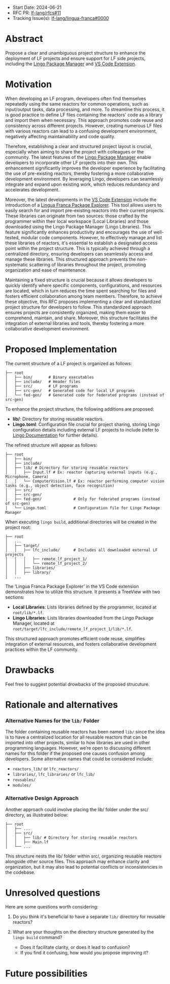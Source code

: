 - Start Date: 2024-06-21
- RFC PR: [lf-lang/rfcs#11](https://github.com/lf-lang/rfcs/pull/11)
- Tracking Issue(s): [lf-lang/lingua-franca#0000](https://github.com/lf-lang/lingua-franca/issues/0000)

# Abstract
[abstract]: #abstract

Propose a clear and unambiguous project structure to enhance the deployment of LF projects and ensure support for LF side projects, including the [Lingo Package Manager](https://github.com/lf-lang/lingo) and [VS Code Extension](https://github.com/lf-lang/vscode-lingua-franca).

# Motivation
[motivation]: #motivation

When developing an LF program, developers often find themselves repeatedly using the same reactors for common operations, such as input/output tasks, data processing, and more. To streamline this process, it is good practice to define LF files containing the reactors' code as a library and import them when necessary. This approach promotes code reuse and consistency across different projects. However, creating numerous LF files with various reactors can lead to a confusing development environment, negatively affecting maintainability and code quality. 

Therefore, establishing a clear and structured project layout is crucial, especially when aiming to share the project with colleagues or the community. The latest features of the [Lingo Package Manager](https://github.com/lf-lang/lingo) enable developers to incorporate other LF projects into their own. This enhancement significantly improves the developer experience by facilitating the use of pre-existing reactors, thereby fostering a more collaborative development environment. By leveraging Lingo, developers can seamlessly integrate and expand upon existing work, which reduces redundancy and accelerates development.

Moreover, the latest developments in the [VS Code Extension](https://github.com/lf-lang/vscode-lingua-franca) include the introduction of a [Lingua Franca Package Explorer](https://github.com/lf-lang/lingo/wiki/Lingua-Franca-%E2%80%90-VS-Code-Extension). This tool allows users to easily search for and import pre-existing reactors into their current projects. These libraries can originate from two sources: those crafted by the programmer within their local workspace (Local Libraries) and those downloaded using the Lingo Package Manager (Lingo Libraries). This feature significantly enhances productivity and encourages the use of well-tested, modular code components. However, to effectively manage and list these libraries of reactors, it's essential to establish a designated access point within the project structure. This is typically achieved through a centralized directory, ensuring developers can seamlessly access and manage these libraries. This structured approach prevents the non-systematic scattering of libraries throughout the project, promoting organization and ease of maintenance.

Maintaining a fixed structure is crucial because it allows developers to quickly identify where specific components, configurations, and resources are located, which in turn reduces the time spent searching for files and fosters efficient collaboration among team members. Therefore, to achieve these objective, this RFC proposes implementing a clear and standardized project structure for developers to follow. This standardized approach ensures projects are consistently organized, making them easier to comprehend, maintain, and share. Moreover, this structure facilitates the integration of external libraries and tools, thereby fostering a more collaborative development environment.

# Proposed Implementation
[proposed-implementation]: #proposed-implementation

The current structure of a LF project is organized as follows:

```shell
├── root
│   ├── bin/       # Binary executables
│   ├── include/   # Header files
│   ├── src/       # LF programs
│   ├── src-gen/   # Generated code for local LF programs
│   └── fed-gen/   # Generated code for federated programs (instead of src-gen)
```

To enhance the project structure, the following additions are proposed:

- **lib/**: Directory for storing reusable reactors.
- **Lingo.toml**: Configuration file crucial for project sharing, storing Lingo configuration details including external LF projects to include (refer to [Lingo Documentation](https://github.com/lf-lang/lingo?tab=readme-ov-file#the-toml-based-package-configurations) for further details).

The refined structure will appear as follows:
```shell
├── root
│   ├── bin/
│   ├── include/
│   ├── lib/ # Directory for storing reusable reactors
│   │   ├── Input.lf # Ex: reactor capturing external inputs (e.g., Microphone, Camera)
│   │   └── ComputerVision.lf # Ex: reactor performing computer vision tasks (e.g., object detection, face recognition)
│   ├── src/
│   ├── src-gen/
│   ├── fed-gen/              # Only for federated programs (instead of src-gen)
│   └── Lingo.toml            # Configuration file for Lingo Package Manager
```

When executing `lingo build`, additional directories will be created in the project root:

```shell
├── root
│   ...
│   ├── target/
│   │   ├── lfc_include/      # Includes all downloaded external LF projects
│   │   │   ├── remote_lf_project_1/
│   │   │   └── remote_lf_project_2/
│   │   ├── libraries/
│   │   ├── library/
│   ...
```

The ‘Lingua Franca Package Explorer’ in the VS Code extension demonstrates how to utilize this structure. It presents a TreeView with two sections:
- **Local Libraries**: Lists libraries defined by the programmer, located at `root/lib/*.lf`.
- **Lingo Libraries**: Lists libraries downloaded from the Lingo Package Manager, located at `root/target/lfc_include/remote_lf_project_1/lib/*.lf`.

This structured approach promotes efficient code reuse, simplifies integration of external resources, and fosters collaborative development practices within the LF community.

# Drawbacks
[drawbacks]: #drawbacks

Feel free to suggest potential drowbacks of the proposed strucuture.


# Rationale and alternatives
[rationale-and-alternatives]: #rationale-and-alternatives

### Alternative Names for the `lib/` Folder
The folder containing reusable reactors has been named `lib/` since the idea is to have a centralized location for all reusable reactors that can be imported into other projects, similar to how libraries are used in other programming languages. However, we’re open to discussing different names for this folder if the proposed one causes confusion among developers. Some alternative names that could be considered include:
- `reactors_lib/` or `lfc_reactors/`
- `libraries/`, `lfc_libraries/` or `lfc_lib/`
- `reusables/`
- `modules/`

### Alternative Design Approach
Another approach could involve placing the lib/ folder under the src/ directory, as illustrated below:
```shell
├── root
│   ├── ...
│   ├── src/
│   │   ├── lib/ # Directory for storing reusable reactors
│   │   ├── Main.lf
│   └── ...
```
This structure nests the lib/ folder within src/, organizing reusable reactors alongside other source files. This approach may enhance clarity and organization, but it may also lead to potential conflicts or inconsistencies in the codebase.

# Unresolved questions
[unresolved-questions]: #unresolved-questions

Here are some questions worth considering:

1. Do you think it's beneficial to have a separate `lib/` directory for reusable reactors?

2. What are your thoughts on the directory structure generated by the `lingo build` command?
    - Does it facilitate clarity, or does it lead to confusion?
    - If you find it confusing, how would you propose improving it?

# Future possibilities
[future-possibilities]: #future-possibilities


